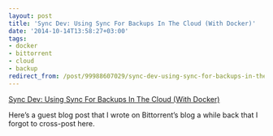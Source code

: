 ```yaml
---
layout: post
title: 'Sync Dev: Using Sync For Backups In The Cloud (With Docker)'
date: '2014-10-14T13:58:27+03:00'
tags:
- docker
- bittorrent
- cloud
- backup
redirect_from: /post/99988607029/sync-dev-using-sync-for-backups-in-the-cloud
---
```


[Sync Dev: Using Sync For Backups In The Cloud (With Docker)](http://blog.bittorrent.com/2014/07/17/sync-dev-using-sync-for-backups-in-the-cloud-with-docker/)

Here’s a guest blog post that I wrote on Bittorrent’s blog a while back that I forgot to cross-post here.
